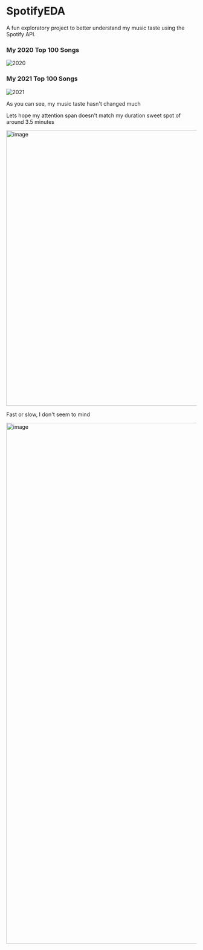 # SpotifyEDA
A fun exploratory project to better understand my music taste using the Spotify API. 

### My 2020 Top 100 Songs
![2020](https://user-images.githubusercontent.com/54554532/203551786-aa025d7b-3859-41d2-b535-c224bd83c42d.png)

### My 2021 Top 100 Songs
![2021](https://user-images.githubusercontent.com/54554532/203551823-d8ba6d85-828a-4e0a-af27-3750fdc416ee.png)

As you can see, my music taste hasn't changed much



Lets hope my attention span doesn't match my duration sweet spot of around 3.5 minutes

<img width="730" alt="image" src="https://user-images.githubusercontent.com/54554532/204294155-684d60f2-8f6f-44fb-9f34-1e00797cd861.png">


Fast or slow, I don't seem to mind

<img width="1380" alt="image" src="https://user-images.githubusercontent.com/54554532/204294542-c403cfe4-4f9a-4086-bb92-0ac43bda6655.png">
